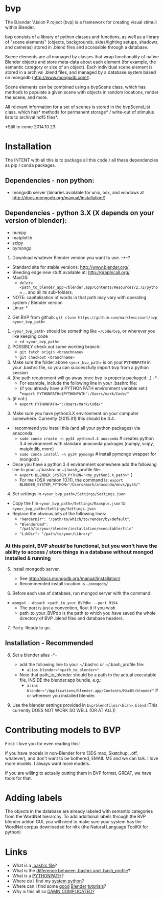 bvp
===

The B.lender V.ision P.roject (bvp) is a framework for creating visual stimuli within Blender. 

bvp consists of a library of python classes and functions, as well as a library of "scene 
elements" (objects, backgrounds, skies/lighting setups, shadows, and cameras) stored in 
.blend files and accessible through a database.

Scene elements are all managed by classes that wrap functionality of native Blender 
objects and store meta-data about each element (for example, the semantic category or
size of an object). Each individual scene element is stored in a archival .blend files, 
and managed by a database system based on mongodb (http://www.mongodb.com/).

Scene elements can be combined using a bvpScene class, which has methods to populate a 
given scene with objects in random locations, render the scene, and more.

All relevant information for a set of scenes is stored in the bvpSceneList 
class, which has* methods for permanent storage* / write-out of stimulus lists to 
archival hdf5 files*. 

*Still to come 2014.10.23



# Installation

The INTENT with all this is to package all this code / all these dependencies as pip / conda packages. 

## Dependencies - non python:
* mongodb server (binaries avialable for unix, osx, and windows at http://docs.mongodb.org/manual/installation/)

## Dependencies - python 3.X (X depends on your version of blender):
* numpy 
* matplotlib 
* scipy
* pymongo

1) Download whatever Blender version you want to use. -*-?

+ Standard site for stable versions: http://www.blender.org/
+ Bleeding edge new stuff available at: http://graphicall.org/
+ MacOS:
    * `delete <path_to_blender_app>/blender.app/Contents/Resources/2.72/python` ... and all its sub-folders.
+ NOTE: capitalization of words in that path may vary with operating system / Blender version
+ Linux:
    * 

2) Get BVP from github: `git clone https://github.com/marklescroart/bvp <your_bvp_path>`

1. `<your_bvp_path>` should be something like `~/Code/bvp`, or wherever you like keeping code
    + `cd <your_bvp_path>`
2. POSSIBLY check out some working branch:
    + `git fetch origin <branchname>`
    + `git checkout <branchname>`
3. Make sure the folder above `<your_bvp_path>` is on your `PYTHONPATH` in your .bashrc file, so you can successfully import bvp from a python session
4. (the path requirement will go away once bvp is properly packaged...) -*-
    + For example, include the following line in your .bashrc file:
    + (if you already have a PYTHONPATH environment variable set:)
        *`export PYTHONPATH=$PYTHONPATH":/Users/mark/Code/"`
5. (if not:)
    + `export PYTHONPATH=":/Users/mark/Code/"`

3) Make sure you have python3.X environment on your computer somewhere. Currently (2015.01) this should be 3.4. 

+ I recommend you install this (and all your python packages) via anaconda:
    * `sudo conda create -n py34 python=3.4 anaconda`  # creates python 3.4 environment with standard anaconda packages (numpy, scipy, matplotlib, more)
    * `sudo conda install -n py34 pymongo` # install pymongo wrapper for mongodb
+ Once you have a python 3.4 environment somewhere add the following line to your ~/.bashrc or ~/.bash_profile file:
    * `export BLENDER_SYSTEM_PYTHON="<my_python3.X_path>"` (
    * For me (OSX version 10.11), the command is: `export BLENDER_SYSTEM_PYTHON="/Users/mark/anaconda/envs/py34/"`

4) Set settings in `<your_bvp_path>/Settings/Settings.json`

* Copy the file `<your_bvp_path>/Settings/Example.json` to `<your_bvp_path>/Settings/Settings.json`
* Replace the obvious bits of the following lines:  
    * `"RenderDir": "/path/to/which/to/render/by/default"`, 
    * `"BlenderCmd": "/path/to/your/blender/installation/executable/file"` 
    * `"LibDir": "/path/to/your/Library"` 

### At this point, BVP *should* be functional, but you won't have the ability to access / store things in a database without mongod installed & running

5) Install mongodb server. 

    * See http://docs.mongodb.org/manual/installation/
    * Recommended install location is `~/mongodb/`

6) Before each use of database, run mongod server with the command: 

  * `mongod --dbpath <path_to_your_BVPdb> --port 9194`
    * The port is just a convention, flout it if you wish. 
    * path_to_your_BVPdb is the path to which you have saved the whole directory of BVP .blend files and database headers. 

7) Party. Ready to go.

## Installation - Recommended

8) Set a blender alias -*-
    * add the following line to your ~/.bashrc or ~/.bash_profile file:
        - `alias blender="<path_to_blender>"`
    * Note that path_to_blender should be a path to the actual executable file, INSIDE the blender.app bundle, e.g.:
        - `alias blender="/Applications/blender.app/Contents/MacOS/blender"` # or wherever you installed blender.

9) Use the blender settings provided in `bvp/blendfiles/<blah>.blend` (This currently DOES NOT WORK SO WELL (OR AT ALL))

# Contributing models to BVP

First: I love you for even reading this! 

If you have models in non-Blender form (3DS max, Sketchup, .off, whatever), and don't want to be bothered, EMAIL ME and we can talk. I love more models. I always want more models. 

If you are willing to actually putting them in BVP format, GREAT, we have tools for that. 


# Adding labels

The objects in the database are already labeled with semantic categories from the WordNet hierarchy. To add additional labels through the BVP blender addon GUI, you will need to make sure your system has the WordNet corpus downloaded for nltk (the Natural Language ToolKit for python)

Links 
=====
* What is a [.bashrc file](http://unix.stackexchange.com/questions/129143/what-is-the-purpose-of-bashrc-and-how-does-it-work)?
* What is the [difference between .bashrc and .bash_profile]()?
* What is a [PYTHONPATH](http://stackoverflow.com/questions/19917492/how-to-use-pythonpath)?
* Where do I find my [system python](https://wiki.python.org/moin/BeginnersGuide/Download)?
* Where can I find some [good](http://www.blenderguru.com/) [Blender](http://www.blender.org/support/tutorials/) [tutorials](https://cgcookie.com/learn-blender/)? 
* Why is this all so [DAMN COMPLICATED?](http://giphy.com/gifs/tantrum-sad-baby-13AXYJh2jDt2IE)